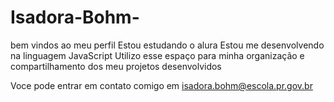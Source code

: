 # Isadora-Bohm-
bem vindos ao meu perfil 
Estou estudando o alura
Estou me desenvolvendo na linguagem JavaScript
Utilizo esse espaço para minha organização e compartilhamento dos meu projetos desenvolvidos

Voce pode entrar em contato comigo em isadora.bohm@escola.pr.gov.br
